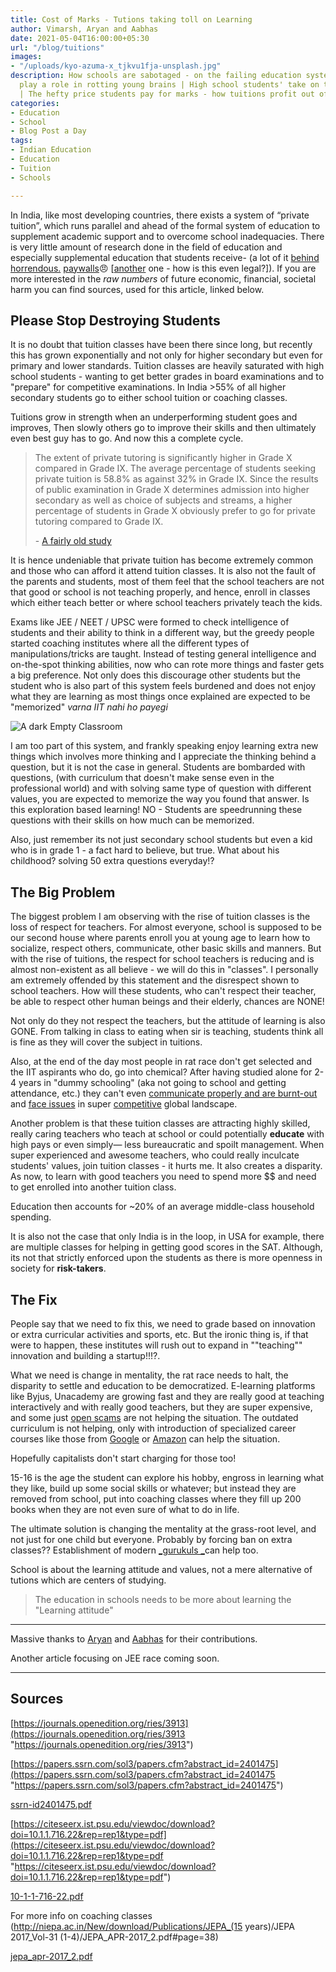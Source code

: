 ```yaml
---
title: Cost of Marks - Tutions taking toll on Learning
author: Vimarsh, Aryan and Aabhas
date: 2021-05-04T16:00:00+05:30
url: "/blog/tuitions"
images:
- "/uploads/kyo-azuma-x_tjkvu1fja-unsplash.jpg"
description: How schools are sabotaged - on the failing education system and how tuitions
  play a role in rotting young brains | High school students' take on the subject
  | The hefty price students pay for marks - how tuitions profit out of obsession
categories:
- Education
- School
- Blog Post a Day
tags:
- Indian Education
- Education
- Tuition
- Schools

---
```

In India, like most developing countries, there exists a system of “private tuition”, which runs parallel and ahead of the formal system of education to supplement academic support and to overcome school inadequacies. There is very little amount of research done in the field of education and especially supplemental education that students receive- (a lot of it [behind](https://onlinelibrary.wiley.com/doi/abs/10.1111/j.1468-0084.1996.mp58001004.x) [horrendous.](https://onlinelibrary.wiley.com/doi/epdf/10.1111/rode.12196) [paywalls](https://www.jstor.org/stable/4404908?seq=1)😠 \[[another](https://link.springer.com/article/10.1007/s11125-015-9350-5) one - how is this even legal?\]). If you are more interested in the _raw numbers_ of future economic, financial, societal harm you can find sources, used for this article, linked below.

## Please Stop Destroying Students

It is no doubt that tuition classes have been there since long, but recently this has grown exponentially and not only for higher secondary but even for primary and lower standards. Tuition classes are heavily saturated with high school students - wanting to get better grades in board examinations and to "prepare" for competitive examinations. In India >55% of all higher secondary students go to either school tuition or coaching classes.

Tuitions grow in strength when an underperforming student goes and improves, Then slowly others go to improve their skills and then ultimately even best guy has to go. And now this a complete cycle.

> The extent of private tutoring is significantly higher in Grade X compared in Grade IX. The average percentage of students seeking private tuition is 58.8% as against 32% in Grade IX. Since the results of public examination in Grade X determines admission into higher secondary as well as choice of subjects and streams, a higher percentage of students in Grade X obviously prefer to go for private tutoring compared to Grade IX.
>
> \-  [A fairly old study](https://journals.openedition.org/ries/3913 "Link to the research done on the topic")

It is hence undeniable that private tuition has become extremely common and those who can afford it attend tuition classes. It is also not the fault of the parents and students, most of them feel that the school teachers are not that good or school is not teaching properly, and hence, enroll in classes which either teach better or where school teachers privately teach the kids.

Exams like JEE / NEET / UPSC were formed to check intelligence of students and their ability to think in a different way, but the greedy people started coaching institutes where all the different types of manipulations/tricks are taught. Instead of testing general intelligence and on-the-spot thinking abilities, now who can rote more things and faster gets a big preference. Not only does this discourage other students but the student who is also part of this system feels burdened and does not enjoy what they are learning as most things once explained are expected to be "memorized" _varna IIT nahi ho payegi_

![A dark Empty Classroom](/uploads/ruben-rodriguez-ixtvnoostyu-unsplash.jpg "A dark Empty Classroom")

I am too part of this system, and frankly speaking enjoy learning extra new things which involves more thinking and I appreciate the thinking behind a question, but it is not the case in general. Students are bombarded with questions, (with curriculum that doesn't make sense even in the professional world) and with solving same type of question with different values, you are expected to memorize the way you found that answer. Is this exploration based learning! NO - Students are speedrunning these questions with their skills on how much can be memorized.

Also, just remember its not just secondary school students but even a kid who is in grade 1 - a fact hard to believe, but true. What about his childhood? solving 50 extra questions everyday!?

## The Big Problem

The biggest problem I am observing with the rise of tuition classes is the loss of respect for teachers. For almost everyone, school is supposed to be our second house where parents enroll you at young age to learn how to socialize, respect others, communicate, other basic skills and manners. But with the rise of tuitions, the respect for school teachers is reducing and is almost non-existent as all believe - we will do this in "classes". I personally am extremely offended by this statement and the disrespect shown to school teachers. How will these students, who can't respect their teacher, be able to respect other human beings and their elderly, chances are NONE!

Not only do they not respect the teachers, but the attitude of learning is also GONE. From talking in class to eating when sir is teaching, students think all is fine as they will cover the subject in tuitions.

Also, at the end of the day most people in rat race don't get selected and the IIT aspirants who do, go into chemical? After having studied alone for 2-4 years in "dummy schooling" (aka not going to school and getting attendance, etc.) they can't even [communicate properly and are burnt-out](https://theprint.in/india/education/no-life-no-hobbies-burnout-lost-childhood-the-price-students-pay-for-a-prized-iit-seat/625040/ "Article by The Print on problems faced y IITians") and [face issues](https://www.livemint.com/news/india/super-failure-horrors-of-iit-dream-1563901414369.html "Report by livemint ") in super [competitive](https://www.livemint.com/news/india/campus-recruitment-dreams-go-sour-as-companies-take-a-hit-11585852295799.html "IITs have to start second recruitment session after many students not able to get job due to COVID-19") global landscape.

Another problem is that these tuition classes are attracting highly skilled, really caring teachers who teach at school or could potentially **educate** with high pays or even simply— less bureaucratic and spoilt management. When super experienced and awesome teachers, who could really inculcate students' values, join tuition classes - it hurts me. It also creates a disparity. As now, to learn with good teachers you need to spend more $$ and need to get enrolled into another tuition class.

Education then accounts for \~20% of an average middle-class household spending.

It is also not the case that only India is in the loop, in USA for example, there are multiple classes for helping in getting good scores in the SAT. Although, its not that strictly enforced upon the students as there is more openness in society for **risk-takers**.

## The Fix

People say that we need to fix this, we need to grade based on innovation or extra curricular activities and sports, etc. But the ironic thing is, if that were to happen, these institutes will rush out to expand in ""teaching"" innovation and building a startup!!!?.

What we need is change in mentality, the rat race needs to halt, the disparity to settle and education to be democratized. E-learning platforms like Byjus, Unacademy are growing fast and they are really good at teaching interactively and with really good teachers, but they are super expensive, and some just [open scams](https://www.linkedin.com/feed/update/urn:li:activity:6752131410527600640/ "Linkedin Post on how Byjus and WhiteHatJr is a SCAM") are not helping the situation. The outdated curriculum is not helping, only with introduction of specialized career courses like those from [Google](https://grow.google/certificates/ "Google's course ") or [Amazon](https://lambdaschool.com/the-commons/lambda-school-launches-backend-engineering-program-amazon "Announcement by Lamdaschool on this course") can help the situation.

Hopefully capitalists don't start charging for those too!

15-16 is the age the student can explore his hobby, engross in learning what they like, build up some social skills or whatever; but instead they are removed from school, put into coaching classes where they fill up 200 books when they are not even sure of what to do in life.

The ultimate solution is changing the mentality at the grass-root level, and not just for one child but everyone. Probably by forcing ban on extra classes?? Establishment of modern [_gurukuls _](https://en.wikipedia.org/wiki/Gurukula "Gurukuls - Wikipedia")can help too.

School is about the learning attitude and values, not a mere alternative of tutions which are centers of studying.

> The education in schools needs to be more about learning the "Learning attitude"

***

Massive thanks to [Aryan](https://aryantiwari.com/?utm_source=vimarsh) and [Aabhas](https://aabhass.in/?utm_source=vimarsh) for their contributions.

Another article focusing on JEE race coming soon.

***

## Sources

[https://journals.openedition.org/ries/3913](https://journals.openedition.org/ries/3913 "https://journals.openedition.org/ries/3913")

[https://papers.ssrn.com/sol3/papers.cfm?abstract_id=2401475](https://papers.ssrn.com/sol3/papers.cfm?abstract_id=2401475 "https://papers.ssrn.com/sol3/papers.cfm?abstract_id=2401475")

[ssrn-id2401475.pdf](/uploads/ssrn-id2401475.pdf "ssrn-id2401475.pdf")

[https://citeseerx.ist.psu.edu/viewdoc/download?doi=10.1.1.716.22&rep=rep1&type=pdf](https://citeseerx.ist.psu.edu/viewdoc/download?doi=10.1.1.716.22&rep=rep1&type=pdf "https://citeseerx.ist.psu.edu/viewdoc/download?doi=10.1.1.716.22&rep=rep1&type=pdf")

[10-1-1-716-22.pdf](/uploads/10-1-1-716-22.pdf "10-1-1-716-22.pdf")

For more info on coaching classes (http://niepa.ac.in/New/download/Publications/JEPA_(15 years)/JEPA 2017_Vol-31 (1-4)/JEPA_APR-2017_2.pdf#page=38)

[jepa_apr-2017_2.pdf](/uploads/jepa_apr-2017_2.pdf "jepa_apr-2017_2.pdf")